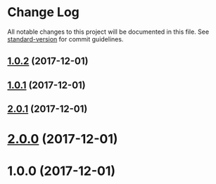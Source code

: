 # Change Log

All notable changes to this project will be documented in this file. See [standard-version](https://github.com/conventional-changelog/standard-version) for commit guidelines.

<a name="1.0.2"></a>
## [1.0.2](https://github.com/wbhob/is-constructor/compare/v2.0.1...v1.0.2) (2017-12-01)



<a name="1.0.1"></a>
## [1.0.1](https://github.com/wbhob/is-constructor/compare/v2.0.1...v1.0.1) (2017-12-01)



<a name="2.0.1"></a>
## [2.0.1](https://github.com/wbhob/is-constructor/compare/v2.0.0...v2.0.1) (2017-12-01)



<a name="2.0.0"></a>
# [2.0.0](https://github.com/wbhob/is-constructor/compare/v1.0.0...v2.0.0) (2017-12-01)



<a name="1.0.0"></a>
# 1.0.0 (2017-12-01)
